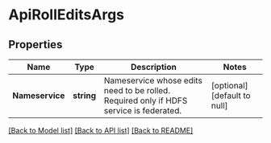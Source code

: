 # ApiRollEditsArgs

## Properties
Name | Type | Description | Notes
------------ | ------------- | ------------- | -------------
**Nameservice** | **string** | Nameservice whose edits need to be rolled. Required only if HDFS service is federated. | [optional] [default to null]

[[Back to Model list]](../README.md#documentation-for-models) [[Back to API list]](../README.md#documentation-for-api-endpoints) [[Back to README]](../README.md)

